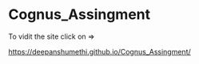 # Cognus_Assingment



To vidit the site click on =>

https://deepanshumethi.github.io/Cognus_Assingment/
